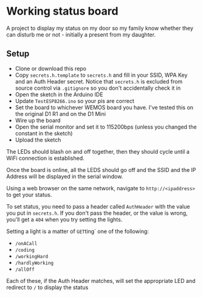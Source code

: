# Working status board
A project to display my status on my door so my family know whether they can disturb me or not - initially a present from my daughter.

## Setup
* Clone or download this repo
* Copy `secrets.h.template` to `secrets.h` and fill in your SSID, WPA Key and an Auth Header secret. Notice that `secrets.h` is excluded from source control via `.gitignore` so you don't accidentally check it in
* Open the sketch in the Arduino IDE
* Update `TestESP8266.ino` so your pis are correct
* Set the board to whichever WEMOS board you have. I've tested this on the original D1 R1 and on the D1 Mini
* Wire up the board
* Open the serial monitor and set it to 115200bps (unless you changed the constant in the sketch)
* Upload the sketch

The LEDs should blash on and off together, then they should cycle until a WiFi connection is established.

Once the board is online, all the LEDS should go off and the SSID and the IP Address will be displayed in the serial window.

Using a web browser on the same network, navigate to `http://<ipaddress>` to get your status.

To set status, you need to pass a header called `AuthHeader` with the value you put in `secrets.h`. If you don't pass the header, or the value is wrong, you'll get a `404` when you try setting the lights.

Setting a light is a matter of `GET`ting` one of the following:
* `/onACall`
* `/coding`
* `/workingHard`
* `/hardlyWorking`
* `/allOff`

Each of these, if the Auth Header matches, will set the appropriate LED and redirect to `/` to display the status

